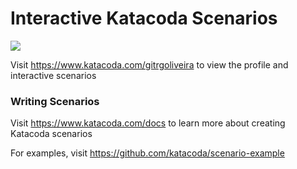 # Interactive Katacoda Scenarios

[![](http://shields.katacoda.com/katacoda/gitrgoliveira/count.svg)](https://www.katacoda.com/gitrgoliveira "Get your profile on Katacoda.com")

Visit https://www.katacoda.com/gitrgoliveira to view the profile and interactive scenarios

### Writing Scenarios
Visit https://www.katacoda.com/docs to learn more about creating Katacoda scenarios

For examples, visit https://github.com/katacoda/scenario-example
